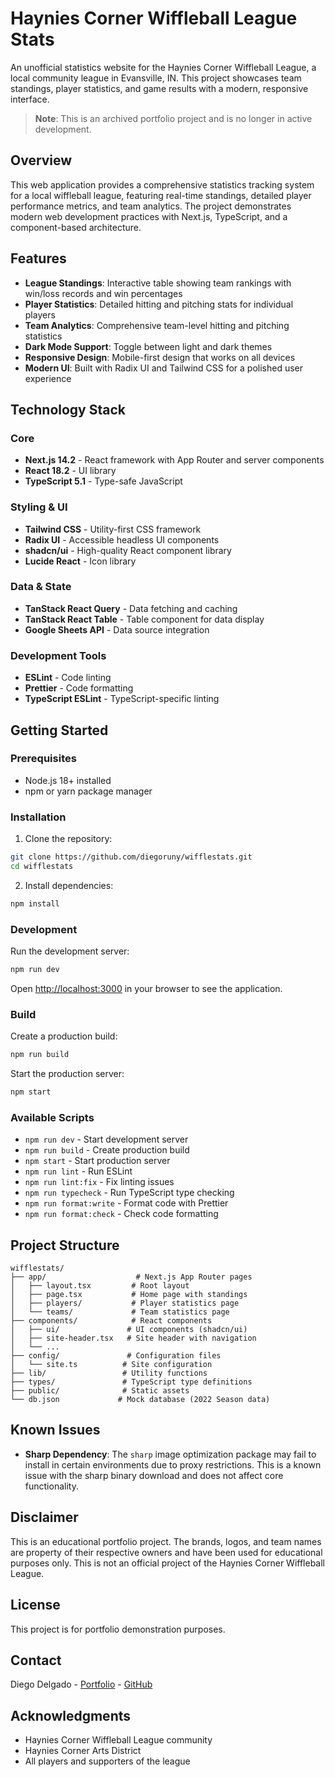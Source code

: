 # Haynies Corner Wiffleball League Stats

An unofficial statistics website for the Haynies Corner Wiffleball League, a local community league in Evansville, IN. This project showcases team standings, player statistics, and game results with a modern, responsive interface.

> **Note**: This is an archived portfolio project and is no longer in active development.

## Overview

This web application provides a comprehensive statistics tracking system for a local wiffleball league, featuring real-time standings, detailed player performance metrics, and team analytics. The project demonstrates modern web development practices with Next.js, TypeScript, and a component-based architecture.

## Features

- **League Standings**: Interactive table showing team rankings with win/loss records and win percentages
- **Player Statistics**: Detailed hitting and pitching stats for individual players
- **Team Analytics**: Comprehensive team-level hitting and pitching statistics
- **Dark Mode Support**: Toggle between light and dark themes
- **Responsive Design**: Mobile-first design that works on all devices
- **Modern UI**: Built with Radix UI and Tailwind CSS for a polished user experience

## Technology Stack

### Core
- **Next.js 14.2** - React framework with App Router and server components
- **React 18.2** - UI library
- **TypeScript 5.1** - Type-safe JavaScript

### Styling & UI
- **Tailwind CSS** - Utility-first CSS framework
- **Radix UI** - Accessible headless UI components
- **shadcn/ui** - High-quality React component library
- **Lucide React** - Icon library

### Data & State
- **TanStack React Query** - Data fetching and caching
- **TanStack React Table** - Table component for data display
- **Google Sheets API** - Data source integration

### Development Tools
- **ESLint** - Code linting
- **Prettier** - Code formatting
- **TypeScript ESLint** - TypeScript-specific linting

## Getting Started

### Prerequisites

- Node.js 18+ installed
- npm or yarn package manager

### Installation

1. Clone the repository:
```bash
git clone https://github.com/diegoruny/wifflestats.git
cd wifflestats
```

2. Install dependencies:
```bash
npm install
```

### Development

Run the development server:
```bash
npm run dev
```

Open [http://localhost:3000](http://localhost:3000) in your browser to see the application.

### Build

Create a production build:
```bash
npm run build
```

Start the production server:
```bash
npm start
```

### Available Scripts

- `npm run dev` - Start development server
- `npm run build` - Create production build
- `npm start` - Start production server
- `npm run lint` - Run ESLint
- `npm run lint:fix` - Fix linting issues
- `npm run typecheck` - Run TypeScript type checking
- `npm run format:write` - Format code with Prettier
- `npm run format:check` - Check code formatting

## Project Structure

```
wifflestats/
├── app/                    # Next.js App Router pages
│   ├── layout.tsx         # Root layout
│   ├── page.tsx           # Home page with standings
│   ├── players/           # Player statistics page
│   └── teams/             # Team statistics page
├── components/            # React components
│   ├── ui/               # UI components (shadcn/ui)
│   ├── site-header.tsx   # Site header with navigation
│   └── ...
├── config/               # Configuration files
│   └── site.ts          # Site configuration
├── lib/                 # Utility functions
├── types/               # TypeScript type definitions
├── public/              # Static assets
└── db.json             # Mock database (2022 Season data)
```

## Known Issues

- **Sharp Dependency**: The `sharp` image optimization package may fail to install in certain environments due to proxy restrictions. This is a known issue with the sharp binary download and does not affect core functionality.

## Disclaimer

This is an educational portfolio project. The brands, logos, and team names are property of their respective owners and have been used for educational purposes only. This is not an official project of the Haynies Corner Wiffleball League.

## License

This project is for portfolio demonstration purposes.

## Contact

Diego Delgado - [Portfolio](https://diegodelgado.dev/contact) - [GitHub](https://github.com/diegoruny)

## Acknowledgments

- Haynies Corner Wiffleball League community
- Haynies Corner Arts District
- All players and supporters of the league
